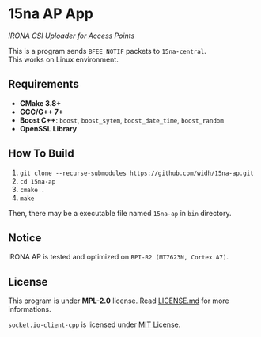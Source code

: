 # 15na AP App

<i>IRONA CSI Uploader for Access Points</i>

This is a program sends `BFEE_NOTIF` packets to `15na-central`.\
This works on Linux environment.

## Requirements

-   **CMake 3.8+**
-   **GCC/G++ 7+**
-   **Boost C++**: `boost`, `boost_sytem`, `boost_date_time`, `boost_random`
-   **OpenSSL Library**

## How To Build

1. `git clone --recurse-submodules https://github.com/widh/15na-ap.git`
2. `cd 15na-ap`
3. `cmake .`
4. `make`

Then, there may be a executable file named `15na-ap` in `bin` directory.

## Notice

IRONA AP is tested and optimized on `BPI-R2 (MT7623N, Cortex A7)`.

## License

This program is under **MPL-2.0** license. Read [LICENSE.md](LICENSE.md) for more informations.

`socket.io-client-cpp` is licensed under [MIT License](https://github.com/socketio/socket.io-client-cpp/blob/master/LICENSE).
